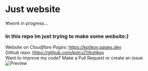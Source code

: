 # Just website
⚒️work in progress...
### In this repo Im just trying to make some *website:)*  
Website on _Cloudflare Pages_: https://kotikov.pages.dev <br>
_Github_ repo: https://github.com/kotru21/kotikov <br>
Want to improve my code? Make a Pull Request or create an issue
![Preview](https://user-images.githubusercontent.com/88907641/176703501-892fdedc-90bd-437e-872b-e8728744fb61.png)
